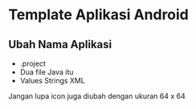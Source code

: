 # Template Aplikasi Android

## Ubah Nama Aplikasi

- .project
- Dua file Java itu
- Values Strings XML

Jangan lupa icon juga diubah dengan ukuran 64 x 64
